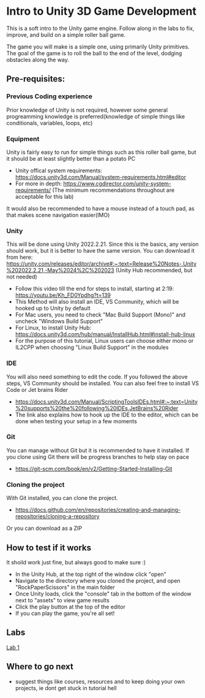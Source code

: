 # Intro to Unity 3D Game Development
This is a soft intro to the Unity game engine. Follow along in the labs to fix, improve, and build on a simple roller ball game.

The game you will make is a simple one, using primarily Unity primitives. The goal of the game is to roll the ball to 
the end of the level, dodging obstacles along the way.

## Pre-requisites:
### Previous Coding experience
Prior knowledge of Unity is not required, however some general progreamming knowledge is preferred(knowledge of simple things like conditionals, variables, loops, etc)
### Equipment
Unity is fairly easy to run for simple things such as this roller ball game, but it should be at least slightly better than a potato PC
- Unity offical system requirements: https://docs.unity3d.com/Manual/system-requirements.html#editor
- For more in depth: https://www.cgdirector.com/unity-system-requirements/ (The minimum recommendations throughout are acceptable for this lab)

It would also be recommended to have a mouse instead of a touch pad, as that makes scene navigation easier(IMO)
### Unity
This will be done using Unity 2022.2.21. 
Since this is the basics, any version should work, but it is better to have the same version. You can download it from here:
https://unity.com/releases/editor/archive#:~:text=Release%20Notes-,Unity%202022.2.21,-May%2024%2C%202023 (Unity Hub recommended, but not needed)
 - Follow this video till the end for steps to install, starting at 2:19: https://youtu.be/Kh_FD0Ypdhg?t=139
 - This Method will also install an IDE, VS Community, which will be hooked up to Unity by default
 - For Mac users, you need to check "Mac Build Support (Mono)" and uncheck "Windows Build Support"
 - For Linux, to install Unity Hub: https://docs.unity3d.com/hub/manual/InstallHub.html#install-hub-linux
 - For the purpose of this tutorial, Linux users can choose either mono or IL2CPP when choosing "Linux Build Support" in the modules
### IDE
You will also need something to edit the code. If you followed the above steps, VS Community should be installed. You can also feel free to install VS Code or Jet brains Rider
 - https://docs.unity3d.com/Manual/ScriptingToolsIDEs.html#:~:text=Unity%20supports%20the%20following%20IDEs,JetBrains%20Rider
 - The link also explains how to hook up the IDE to the editor, which can be done when testing your setup in a few moments
### Git
You can manage without Git but it is recommended to have it installed. If you clone using Git there will be progress branches to help stay on pace
 - https://git-scm.com/book/en/v2/Getting-Started-Installing-Git
### Cloning the project
With Git installed, you can clone the project.
 - https://docs.github.com/en/repositories/creating-and-managing-repositories/cloning-a-repository

Or you can download as a ZIP
## How to test if it works
It shoild work just fine, but always good to make sure :)
- In the Unity Hub, at the top right of the window click "open"
- Navigate to the directory where you cloned the project, and open "RockPaperScissors" in the main folder
- Once Unity loads, click the "console" tab in the bottom of the window next to "assets" to view game results
- Click the play button at the top of the editor
- If you can play the game, you're all set!

## Labs
[Lab 1](https://github.com/mbeale0/Unity-Intro-Project/blob/master/labs/lab1.md)

## Where to go next
- suggest things like courses, resources and to keep doing your own projects, ie dont get stuck in tutorial hell
